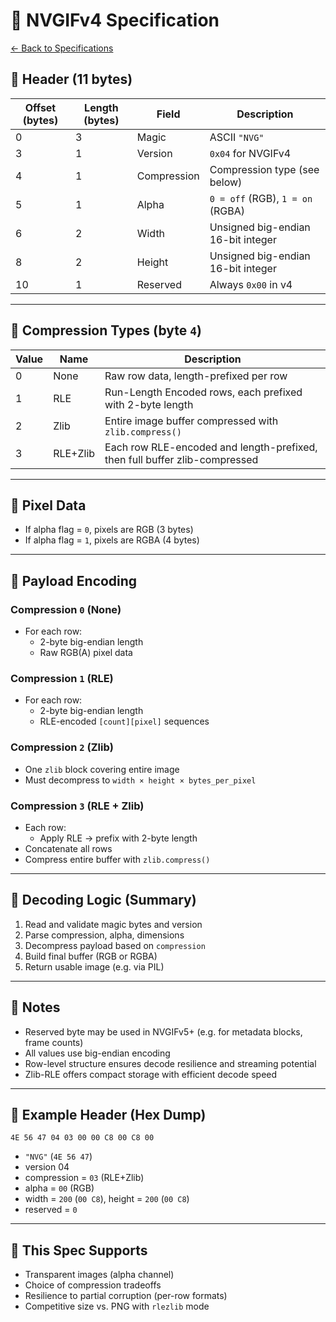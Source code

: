 # 📄 NVGIFv4 Specification
[&larr; Back to Specifications](README.md)

## 🧠 Header (11 bytes)

| Offset (bytes) | Length (bytes) | Field            | Description                                 |
|----------------|----------------|------------------|---------------------------------------------|
| 0              | 3              | Magic            | ASCII `"NVG"`                                |
| 3              | 1              | Version          | `0x04` for NVGIFv4                          |
| 4              | 1              | Compression      | Compression type (see below)               |
| 5              | 1              | Alpha            | `0 = off` (RGB), `1 = on` (RGBA)            |
| 6              | 2              | Width            | Unsigned big-endian 16-bit integer          |
| 8              | 2              | Height           | Unsigned big-endian 16-bit integer          |
| 10             | 1              | Reserved         | Always `0x00` in v4                          |

---

## 💾 Compression Types (byte `4`)

| Value | Name        | Description                                                 |
|-------|-------------|-------------------------------------------------------------|
| 0     | None        | Raw row data, length-prefixed per row                        |
| 1     | RLE         | Run-Length Encoded rows, each prefixed with 2-byte length   |
| 2     | Zlib        | Entire image buffer compressed with `zlib.compress()`       |
| 3     | RLE+Zlib    | Each row RLE-encoded and length-prefixed, then full buffer zlib-compressed |

---

## 🎨 Pixel Data

- If alpha flag = `0`, pixels are RGB (3 bytes)
- If alpha flag = `1`, pixels are RGBA (4 bytes)

---

## 🧱 Payload Encoding

### Compression `0` (None)

- For each row:
  - 2-byte big-endian length
  - Raw RGB(A) pixel data

### Compression `1` (RLE)

- For each row:
  - 2-byte big-endian length
  - RLE-encoded `[count][pixel]` sequences

### Compression `2` (Zlib)

- One `zlib` block covering entire image
- Must decompress to `width × height × bytes_per_pixel`

### Compression `3` (RLE + Zlib)

- Each row:
  - Apply RLE → prefix with 2-byte length
- Concatenate all rows
- Compress entire buffer with `zlib.compress()`

---

## 🔄 Decoding Logic (Summary)

1. Read and validate magic bytes and version
2. Parse compression, alpha, dimensions
3. Decompress payload based on `compression`
4. Build final buffer (RGB or RGBA)
5. Return usable image (e.g. via PIL)

---

## 🚀 Notes

- Reserved byte may be used in NVGIFv5+ (e.g. for metadata blocks, frame counts)
- All values use big-endian encoding
- Row-level structure ensures decode resilience and streaming potential
- Zlib-RLE offers compact storage with efficient decode speed

---

## 📌 Example Header (Hex Dump)

```
4E 56 47 04 03 00 00 C8 00 C8 00
```

- `"NVG"` (`4E 56 47`)
- version 04
- compression = `03` (RLE+Zlib)
- alpha = `00` (RGB)
- width = `200` (`00 C8`), height = `200` (`00 C8`)
- reserved = `0`

---

## 🧃 This Spec Supports

- Transparent images (alpha channel)
- Choice of compression tradeoffs
- Resilience to partial corruption (per-row formats)
- Competitive size vs. PNG with `rlezlib` mode
